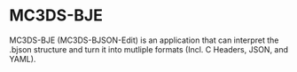 # MC3DS-BJE
MC3DS-BJE (MC3DS-BJSON-Edit) is an application that can interpret the .bjson structure and turn it into mutliple formats (Incl. C Headers, JSON, and YAML).
